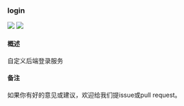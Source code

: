 ### login

![](https://img.shields.io/badge/language-java-orange.svg) ![](https://img.shields.io/badge/build-%20passing-brightgreen.svg)

#### 概述

自定义后端登录服务

#### 备注

如果你有好的意见或建议，欢迎给我们提issue或pull request。